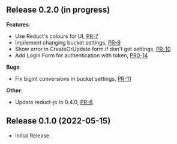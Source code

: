 ## Release 0.2.0 (in progress)

**Features**:

* Use Reduct's colours for UI, [PR-7](https://github.com/reduct-storage/web-console/pull/7)
* Implement changing bucket settings, [PR-9](https://github.com/reduct-storage/web-console/pull/9)
* Show error in CreateOrUpdate form if don't get settings, [PR-10](https://github.com/reduct-storage/web-console/pull/10)
* Add Login Form for authentication with token, [PR0-14](https://github.com/reduct-storage/web-console/pull/14)

**Bugs**:

* Fix bigint conversions in bucket settings, [PR-11](https://github.com/reduct-storage/web-console/pull/11)

**Other**:

* Update reduct-js to 0.4.0, [PR-6](https://github.com/reduct-storage/web-console/pull/6)

## Release 0.1.0 (2022-05-15)

* Initial Release
